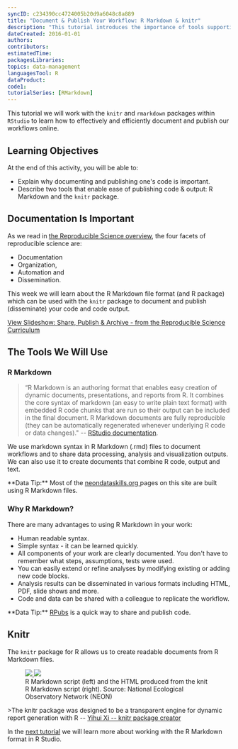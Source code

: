 ```yaml
---
syncID: c234390cc4724005b20d9a6048c8a889
title: "Document & Publish Your Workflow: R Markdown & knitr"
description: "This tutorial introduces the importance of tools supporting documenting & publishing a workflow."
dateCreated: 2016-01-01
authors:
contributors:
estimatedTime:
packagesLibraries:
topics: data-management
languagesTool: R
dataProduct:
code1:
tutorialSeries: [RMarkdown]
---
```


This tutorial we will work with the `knitr` and `rmarkdown` packages within
`RStudio` to learn how to effectively and efficiently document and publish our
workflows online.

<div id="ds-objectives" markdown="1">

## Learning Objectives
At the end of this activity, you will be able to:

* Explain why documenting and publishing one's code is important.
* Describe two tools that enable ease of publishing code & output: R Markdown and 
the `knitr` package. 

</div>

## Documentation Is Important

As we read in
<a href="{{ site.baseurl }}/workshop-event/NEON-DI-2016/NEON-repSci" target="_blank"> the Reproducible Science overview</a>,
the four facets of reproducible science are:

* Documentation
* Organization,
* Automation and
* Dissemination.

This week we will learn about the R Markdown file format (and R package) which
can be used with the `knitr` package to document and publish (disseminate) your
code and code output.

<a class="link--button link--arrow" href="http://neon-workwithdata.github.io/slide-shows/share-publish-archive-slideshow.html" target= "_blank"> View Slideshow: Share, Publish & Archive - from the Reproducible Science Curriculum</a>

## The Tools We Will Use

### R Markdown  

> “R Markdown is an authoring format that enables easy creation of dynamic
documents, presentations, and reports from R. It combines the core syntax of
markdown (an easy to write plain text format) with embedded R code chunks that
are run so their output can be included in the final document. R Markdown
documents are fully reproducible (they can be automatically regenerated whenever
underlying R code or data changes)."
-- <a href="http://rmarkdown.rstudio.com/" target="_blank">RStudio documentation</a>.

We use markdown syntax in R Markdown (.rmd) files to document workflows and
to share data processing, analysis and visualization outputs. We can also use it
to create documents that combine R code, output and text.

<div id="ds-dataTip">
<i class="fa fa-star"></i>**Data Tip:** Most of the
<a href="https://github.com/NEONInc/NEON-Data-Skills/" target="_blank">neondataskills.org </a> pages on this site are built using R Markdown files.
</div>


### Why R Markdown?
There are many advantages to using R Markdown in your work:

* Human readable syntax.
* Simple syntax - it can be learned quickly.
* All components of your work are clearly documented. You don't have to remember
what steps, assumptions, tests were used.
* You can easily extend or refine analyses by modifying existing or adding new
code blocks.
* Analysis results can be disseminated in various formats including HTML, PDF,
slide shows and more.
* Code and data can be shared with a colleague to replicate the workflow.

<div id="ds-dataTip">
<i class="fa fa-star"></i>**Data Tip:**
<a href="https://rpubs.com/" target= "_blank ">RPubs</a>
is a quick way to share and publish code.
</div>

## Knitr

The `knitr` package for R allows us to create readable documents from R Markdown
files.

<figure class="half">
	<a href="{{ site.baseurl }}/images/pre-institute-content/pre-institute3-rmd/rmd-file.png">
	<img src="{{ site.baseurl }}/images/pre-institute-content/pre-institute3-rmd/rmd-file.png">
	</a>
	<a href="{{ site.baseurl }}/images/pre-institute-content/pre-institute3-rmd/knitr-output.png">
	<img src="{{ site.baseurl }}/images/pre-institute-content/pre-institute3-rmd/knitr-output.png">
	</a>
	<figcaption>R Markdown script (left) and the HTML produced from the knit R 
	Markdown script (right). Source: National Ecological Observatory Network (NEON)
	</figcaption>
</figure>  
>The knitr package was designed to be a transparent engine for dynamic report
generation with R --
<a href="http://yihui.name/knitr/" target="_blank"> Yihui Xi -- knitr package creator</a>


In the
[next tutorial]({{site.baseurl}}/R/RMarkdown/rmd02)
we will learn more about working with the R Markdown format in R Studio.
